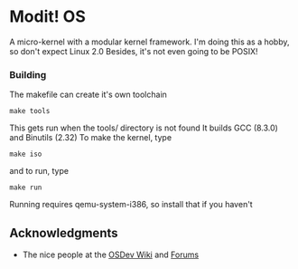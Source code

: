 # Modit! OS
A micro-kernel with a modular kernel framework.
I'm doing this as a hobby, so don't expect Linux 2.0
Besides, it's not even going to be POSIX!

### Building
The makefile can create it's own toolchain
```
make tools
```
This gets run when the tools/ directory is not found
It builds GCC (8.3.0) and Binutils (2.32)
To make the kernel, type
```
make iso
```
and to run, type
```
make run
```
Running requires qemu-system-i386, so install that if you haven't

## Acknowledgments
* The nice people at the [OSDev Wiki](https://wiki.osdev.org/Main_Page) and [Forums](https://forum.osdev.org/)

